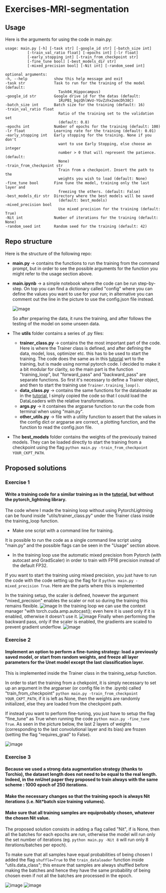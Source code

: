 # Exercises-MRI-segmentation

## Usage

Here is the arguments for using the code in main.py:

    
    usage: main.py [-h] [-task str] [-google_id str] [-batch_size int]
              [-train_val_ratio float] [-epochs int] [-lr float]
              [-early_stopping int] [-train_from_checkpoint str]
              [-fine_tune bool] [-best_models_dir str]
              [-mixed_precision bool] [-Nit int] [-random_seed int]

    optional arguments:
    -h, --help            show this help message and exit
    -task str             Task to run for the training of the model (default:
                            Task04_Hippocampus)
    -google_id str        Google drive id for the datas (default:
                            1RzPB1_bqzQhlWvU-YGvZzhx2omcDh38C)
    -batch_size int       Batch size for the training (default: 16)
    -train_val_ratio float
                            Ratio of the training set to the validation set
                            (default: 0.8)
    -epochs int           Number of epochs for the training (default: 100)
    -lr float             Learning rate for the training (default: 0.01)
    -early_stopping int   Early stopping for the training. None if you don't
                            want to use Early Stopping, else choose an integer
                            number > 0 that will represent the patience. (default:
                            None)
    -train_from_checkpoint str
                            Train from a checkpoint. Insert the path to the
                            weights you wish to load (default: None)
    -fine_tune bool       Fine tune the model, training only the last layer and
                            freezing the others. (default: False)
    -best_models_dir str  Directory where the best models will be saved
                            (default: best_models)
    -mixed_precision bool
                            Use mixed precision for the training (default: True)
    -Nit int              Number of iterations for the training (default: None)
    -random_seed int      Random seed for the training (default: 42)
 
## Repo structure
Here is the structure of the following repo:
- **main.py** &rarr; contains the functions to run the training from the command prompt, but in order to see the possible arguments for the function you might refer to the usage section above.
- **main.ipynb** &rarr; a simple notebook where the code can be run step-by-step. On top you can find a dictionary called "config" where you can define the values you want to use for your run; in alternative you can comment out the line in the picture to use the config.json file instead. 

  ![image](https://user-images.githubusercontent.com/63954877/229116852-142ebbf2-f65a-4a8e-a420-cb0339382755.png)

  So after preparing the data, it runs the training, and after follows the testing of the model on some unseen data.
- The **utils** folder contains a series of .py files:
  * **trainer_class.py** &rarr; contains the the most important part of the code. Here is where the Trainer class is defined, and after defining the data, model, loss, optimizer etc. this has to be used to start the training. The code does the same as in this [tutorial](https://colab.research.google.com/github/fepegar/torchio-notebooks/blob/main/notebooks/TorchIO_MONAI_PyTorch_Lightning.ipynb#scrollTo=KuhTaRl3vf37) wrt to the training, but is made using normal pytorch code. I decided to make it a bit modular for clarity, so the main part is the function "training_loop", but "forward_pass" and "backward_pass" are separate functions. So first it's necessary to define a Trainer object, and then to start the training use `Trainer.training_loop()`.
  * **data_class.py** &rarr; contains the same functions for the dataloader as in the [tutorial](https://colab.research.google.com/github/fepegar/torchio-notebooks/blob/main/notebooks/TorchIO_MONAI_PyTorch_Lightning.ipynb#scrollTo=KuhTaRl3vf37), I simply copied the code so that I could load the DataLoaders with the relative transformations.
  * **args.py** &rarr; it containes the argparse function to run the code from terminal when using "main.py".
  * **other_utils.py** &rarr; file with a utility function to assert that the values in the config dict or argparse are correct, a plotting function, and the function to read the config.json file.
- The **best_models** folder contains the weights of the previously trained models. They can be loaded directly to start the training from a checkpoint using the flag `python main.py -train_from_checkpoint YOUR_CKPT_PATH`.
  
 
## Proposed solutions
### Exercise 1 
#### Write a training code for a similar training as in the [tutorial](https://colab.research.google.com/github/fepegar/torchio-notebooks/blob/main/notebooks/TorchIO_MONAI_PyTorch_Lightning.ipynb#scrollTo=KuhTaRl3vf37), but without the pytorch_lightning library.

The code where I made the training loop without using PytorchLightning can be found inside "utils/trainer_class.py" under the Trainer class inside the training_loop function.
- Make one script with a command line for training.

It is possible to run the code as a single command line script using "main.py" and the possible flags can be seen in the "Usage" section above. 
- In the training loop use the automatic mixed precision from Pytorch (with autocast and
GradScaler) in order to train with FP16 precision instead of the default FP32.

If you want to start the training using mixed precision, you just have to run the code with the code setting up the flag for it `python main.py -mixed_precision True`. Here are the parts where this is implemented

In the training setup, the scaler is defined, however the argument "mixed_precision" enables the scaler or not so during the training this remains flexible.
![image](https://user-images.githubusercontent.com/63954877/228507397-cc7c40dc-1e95-46b6-beb8-d4935b6c6490.png)
In the training loop we can use the context manager "with torch.cuda.amp.autocast(); even here it is used only if it is enabled, otherwise it doesn't use it.
![image](https://user-images.githubusercontent.com/63954877/229115202-9516a3e8-60bb-4506-a991-e1cdbf40ecb8.png)
Finally when performing the backward pass, only if the scaler is enabled, the gradients are scaled to prevent gradient underflow.
![image](https://user-images.githubusercontent.com/63954877/228506503-dc9f438d-abae-405d-b80f-a218050f8355.png)


### Exercise 2
#### Implement an option to perform a fine-tuning strategy: load a previously saved model, or start from random weights, and freeze all layer parameters for the Unet model except the last classification layer.

This is implemented inside the Trainer class in the training_setup function. 

In order to start the training from a chekpoint, it is simply necessary to set up an argument in the argparser (or config file in the .ipynb) called "train_from_checkpoint" `python main.py -train_from_checkpoint YOUR_CKPT_PATH`, if it is left as None, then the weights are randomly initialized, else they are loaded from the checkpoint path.

If instead you want to perform fine-tuning, you just have to setup the flag "fine_tune" as True when running the code `python main.py -fine_tune True`. As seen in the picture below, the last 2 layers of weights (corresponding to the last convolutional layer and its bias) are frozen (setting the flag "requires_grad" to False).

![image](https://user-images.githubusercontent.com/63954877/228523902-67781b87-ca1f-4eab-95f1-224e4e41802c.png)
### Exercise 3
#### Because we used a strong data augmentation strategy (thanks to Torchio), the dataset length does not need to be equal to the real length. Indeed, in the nnUnet paper they proposed to train always with the same scheme : 1000 epoch of 250 iterations.
#### Make the necessary changes so that the training epoch is always Nit iterations (i.e. Nit*batch size training volumes).
#### Make sure that all training samples are equiprobably chosen, whatever the chosen Nit value.

The proposed solution consists in adding a flag called "Nit", if is None, then all the batches for each epochs are run, otherwise the model will run only the set number of iterations (eg. `python main.py -Nit 8` will run only 8 iterations/batches per epoch).

To make sure that all samples have equal probabilities of being chosen I added the flag `shuffle=True` to the `train_dataloader` function inside "utils.data_class"; this ensure that samples are always shuffled before making the batches and hence they have the same probability of being chosen even if not all the batches are processed in the epoch.

![image](https://user-images.githubusercontent.com/63954877/228525975-a3b8c892-7c35-4e95-ab30-f4915aa75527.png)
![image](https://user-images.githubusercontent.com/63954877/228526568-a75223e1-0818-45ca-a918-b396cd1251e8.png)

